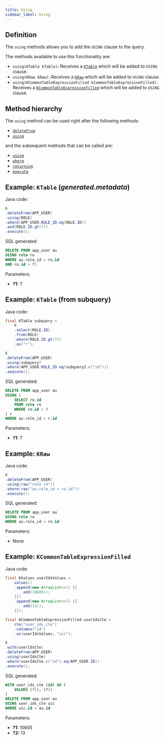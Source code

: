 ```yaml
---
title: Using
sidebar_label: Using
---
```


## Definition

The `using` methods allows you to add the `USING` clause to the query.

The methods available to use this functionality are:

- `using(KTable kTable)`: Receives a [`KTable`](/docs/delete-statement/delete-from/introduction#ktable-types) which will be added to `USING` clause.
- `using(KRaw kRaw)`: Receives a [`KRaw`](/docs/select-statement/select/introduction#7-kraw) which will be added to `USING` clause.
- `using(KCommonTableExpressionFilled kCommonTableExpressionFilled)`: Receives a [`KCommonTableExpressionFilled`](/docs/delete-statement/with/introduction) which will be added to `USING` clause.

## Method hierarchy

The `using` method can be used right after the following methods:

- [`deleteFrom`](/docs/delete-statement/delete-from/)
- [`using`](/docs/delete-statement/using/)

and the subsequent methods that can be called are:

- [`using`](/docs/delete-statement/using/)
- [`where`](/docs/delete-statement/where/)
- [`returning`](/docs/delete-statement/returning)
- [`execute`](/docs/select-statement/select/)

## Example: `KTable` (_generated.metadata_)

Java code:

```java
k
.deleteFrom(APP_USER)
.using(ROLE)
.where(APP_USER.ROLE_ID.eq(ROLE.ID))
.and(ROLE.ID.gt(7))
.execute();
```

SQL generated:

```sql
DELETE FROM app_user au
USING role ro
WHERE au.role_id = ro.id
AND ro.id > ?1
```

Parameters:

- **?1:** 7

## Example: `KTable` (from subquery)

Java code:

```java
final KTable subquery =
    k
    .select(ROLE.ID)
    .from(ROLE)
    .where(ROLE.ID.gt(7))
    .as("r");

k
.deleteFrom(APP_USER)
.using(subquery)
.where(APP_USER.ROLE_ID.eq(subquery2.c("id")))
.execute();
```

SQL generated:

```sql
DELETE FROM app_user au
USING (
    SELECT ro.id
    FROM role ro
    WHERE ro.id > ?
) r
WHERE au.role_id = r.id
```

Parameters:

- **?1:** 7

## Example: `KRaw`

Java code:

```java
k
.deleteFrom(APP_USER)
.using(raw("role ro"))
.where(raw("au.role_id = ro.id"))
.execute();
```

SQL generated:

```sql
DELETE FROM app_user au
USING role ro
WHERE au.role_id = ro.id
```

Parameters:

- None

## Example: `KCommonTableExpressionFilled`

Java code:

```java
final KValues userIdsValues =
    values()
    .append(new ArrayList<>() {{
        add(10605L);
    }})
    .append(new ArrayList<>() {{
        add(13L);
    }});

final KCommonTableExpressionFilled userIdsCte =
    cte("user_ids_cte")
    .columns("id")
    .as(userIdsValues, "uic");

k
.with(userIdsCte)
.deleteFrom(APP_USER)
.using(userIdsCte)
.where(userIdsCte.c("id").eq(APP_USER.ID))
.execute();
```

SQL generated:

```sql
WITH user_ids_cte (id) AS (
    VALUES (?1), (?2)
) 
DELETE FROM app_user au
USING user_ids_cte uic
WHERE uic.id = au.id
```

Parameters:

- **?1:** 10605
- **?2:** 13